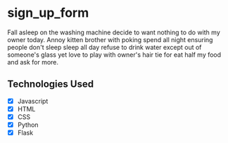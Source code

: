 # sign_up_form


Fall asleep on the washing machine decide to want nothing to do with my owner today. Annoy kitten brother with poking spend all night ensuring people don't sleep sleep all day refuse to drink water except out of someone's glass yet love to play with owner's hair tie for eat half my food and ask for more.

## Technologies Used

- [x] Javascript
- [x] HTML
- [x] CSS
- [x] Python
- [x] Flask
